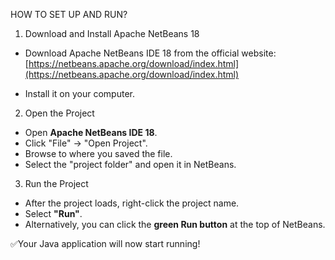 HOW TO SET UP AND RUN?

1. Download and Install Apache NetBeans 18

- Download Apache NetBeans IDE 18 from the official website:  
  [https://netbeans.apache.org/download/index.html](https://netbeans.apache.org/download/index.html)
  
- Install it on your computer.



2. Open the Project

- Open **Apache NetBeans IDE 18**.
- Click "File" → "Open Project".
- Browse to where you saved the file.
- Select the "project folder" and open it in NetBeans.


3. Run the Project

- After the project loads, right-click the project name.
- Select **"Run"**.
- Alternatively, you can click the **green Run button** at the top of NetBeans.

✅Your Java application will now start running!
